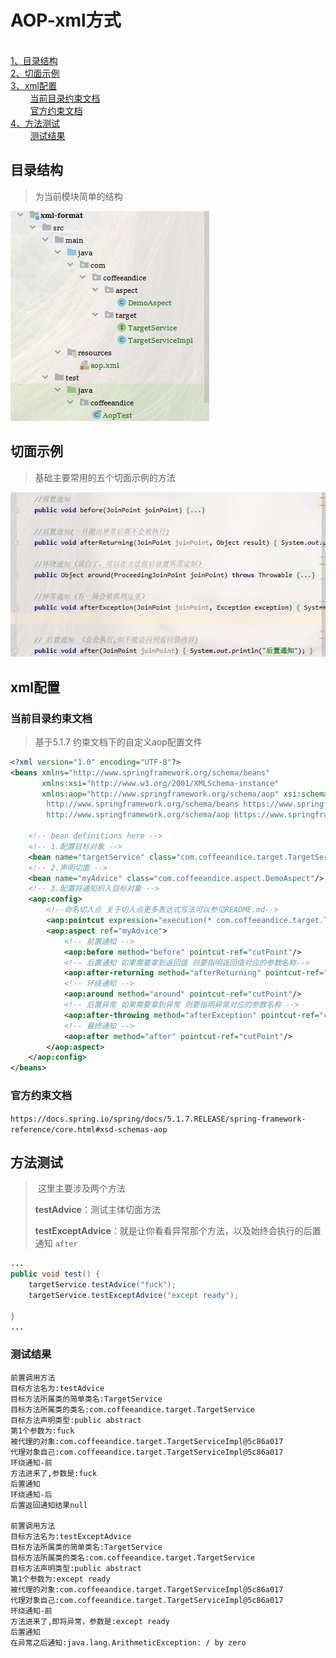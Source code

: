 # AOP-xml方式

<nav>
<a href="#"></a><br/>
<a href="#目录结构">1、目录结构</a><br/>
<a href="#切面示例">2、切面示例</a><br/>
<a href="#xml配置">3、xml配置</a><br/>
&nbsp;&nbsp;&nbsp;&nbsp;&nbsp;&nbsp;&nbsp;&nbsp;<a href="#当前目录约束文档">当前目录约束文档</a><br/>
&nbsp;&nbsp;&nbsp;&nbsp;&nbsp;&nbsp;&nbsp;&nbsp;<a href="#官方约束文档">官方约束文档</a><br/>
<a href="#方法测试">4、方法测试</a><br/>
&nbsp;&nbsp;&nbsp;&nbsp;&nbsp;&nbsp;&nbsp;&nbsp;<a href="#测试结果">测试结果</a><br/>
</nav>


## 目录结构

> 为当前模块简单的结构

![xml_aop](../../../picture/spring/aop/xml_aop.jpg)



## 切面示例

> 基础主要常用的五个切面示例的方法

![xml_aop](../../../picture/spring/aop/xml-aspect-method.jpg)





## xml配置

### 当前目录约束文档

> 基于5.1.7 约束文档下的自定义aop配置文件

```xml
<?xml version="1.0" encoding="UTF-8"?>
<beans xmlns="http://www.springframework.org/schema/beans"
       xmlns:xsi="http://www.w3.org/2001/XMLSchema-instance"
       xmlns:aop="http://www.springframework.org/schema/aop" xsi:schemaLocation="
        http://www.springframework.org/schema/beans https://www.springframework.org/schema/beans/spring-beans.xsd
        http://www.springframework.org/schema/aop https://www.springframework.org/schema/aop/spring-aop.xsd">

    <!-- bean definitions here -->
    <!-- 1.配置目标对象 -->
    <bean name="targetService" class="com.coffeeandice.target.TargetServiceImpl"/>
    <!-- 2.声明切面 -->
    <bean name="myAdvice" class="com.coffeeandice.aspect.DemoAspect"/>
    <!-- 3.配置将通知织入目标对象 -->
    <aop:config>
        <!--命名切入点 关于切入点更多表达式写法可以参见README.md-->
        <aop:pointcut expression="execution(* com.coffeeandice.target.TargetService.*(..))" id="cutPoint"/>
        <aop:aspect ref="myAdvice">
            <!-- 前置通知 -->
            <aop:before method="before" pointcut-ref="cutPoint"/>
            <!-- 后置通知 如果需要拿到返回值 则要指明返回值对应的参数名称-->
            <aop:after-returning method="afterReturning" pointcut-ref="cutPoint" returning="result"/>
            <!-- 环绕通知 -->
            <aop:around method="around" pointcut-ref="cutPoint"/>
            <!-- 后置异常 如果需要拿到异常 则要指明异常对应的参数名称 -->
            <aop:after-throwing method="afterException" pointcut-ref="cutPoint" throwing="exception"/>
            <!-- 最终通知 -->
            <aop:after method="after" pointcut-ref="cutPoint"/>
        </aop:aspect>
    </aop:config>
</beans>
```

###  官方约束文档

`https://docs.spring.io/spring/docs/5.1.7.RELEASE/spring-framework-reference/core.html#xsd-schemas-aop`



## 方法测试

> ​	这里主要涉及两个方法
>
> **testAdvice**：测试主体切面方法
>
> **testExceptAdvice**：就是让你看看异常那个方法，以及始终会执行的后置通知 `after`

```java
...
public void test() {
    targetService.testAdvice("fuck");
    targetService.testExceptAdvice("except ready");

}
...
```

### 测试结果

```
前置调用方法
目标方法名为:testAdvice
目标方法所属类的简单类名:TargetService
目标方法所属类的类名:com.coffeeandice.target.TargetService
目标方法声明类型:public abstract
第1个参数为:fuck
被代理的对象:com.coffeeandice.target.TargetServiceImpl@5c86a017
代理对象自己:com.coffeeandice.target.TargetServiceImpl@5c86a017
环绕通知-前
方法进来了,参数是:fuck
后置通知
环绕通知-后
后置返回通知结果null

前置调用方法
目标方法名为:testExceptAdvice
目标方法所属类的简单类名:TargetService
目标方法所属类的类名:com.coffeeandice.target.TargetService
目标方法声明类型:public abstract
第1个参数为:except ready
被代理的对象:com.coffeeandice.target.TargetServiceImpl@5c86a017
代理对象自己:com.coffeeandice.target.TargetServiceImpl@5c86a017
环绕通知-前
方法进来了,即将异常，参数是:except ready
后置通知
在异常之后通知:java.lang.ArithmeticException: / by zero
```

